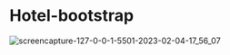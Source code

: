 # Hotel-bootstrap
![screencapture-127-0-0-1-5501-2023-02-04-17_56_07](https://user-images.githubusercontent.com/84956621/217356717-41f6e1db-d41c-488f-b45b-0c367ee177dc.png)
